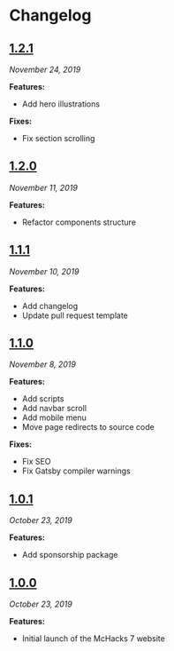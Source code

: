 # Changelog

## [1.2.1](https://github.com/hackmcgill/mchacks7/tree/1.2.1)

_November 24, 2019_

**Features:**

- Add hero illustrations

**Fixes:**

- Fix section scrolling

## [1.2.0](https://github.com/hackmcgill/mchacks7/tree/1.2.0)

_November 11, 2019_

**Features:**

- Refactor components structure

## [1.1.1](https://github.com/hackmcgill/mchacks7/tree/1.1.1)

_November 10, 2019_

**Features:**

- Add changelog
- Update pull request template

## [1.1.0](https://github.com/hackmcgill/mchacks7/tree/1.1.0)

_November 8, 2019_

**Features:**

- Add scripts
- Add navbar scroll
- Add mobile menu
- Move page redirects to source code

**Fixes:**

- Fix SEO
- Fix Gatsby compiler warnings

## [1.0.1](https://github.com/hackmcgill/mchacks7/tree/1.0.1)

_October 23, 2019_

**Features:**

- Add sponsorship package

## [1.0.0](https://github.com/hackmcgill/mchacks7/tree/1.0.0)

_October 23, 2019_

**Features:**

- Initial launch of the McHacks 7 website
